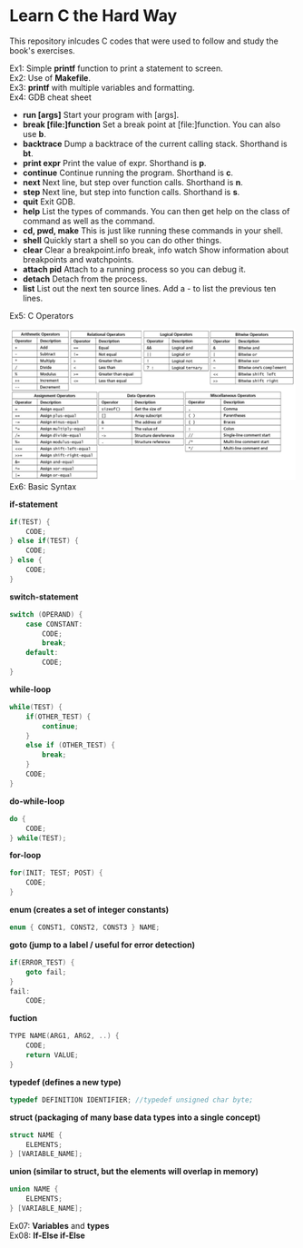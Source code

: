 # Learn C the Hard Way
This repository inlcudes C codes that were used to follow and study the book's exercises.

Ex1: Simple **printf** function to print a statement to screen.<br>
Ex2: Use of **Makefile**.<br>
Ex3: **printf** with multiple variables and formatting.<br>
Ex4: GDB cheat sheet
  - **run	[args]**	Start	your	program	with	[args].
  - **break	[file:]function**	Set	a	break	point	at	[file:]function.	You	can	also	use	**b**.
  - **backtrace**	Dump	a	backtrace	of	the	current	calling	stack.	Shorthand	is	**bt**.
  - **print	expr**	Print	the	value	of	expr.	Shorthand	is	**p**.
  - **continue**	Continue	running	the	program.	Shorthand	is	**c**.
  - **next**	Next	line,	but	step	over	function	calls.	Shorthand	is	**n**.
  - **step**	Next	line,	but	step	into	function	calls.	Shorthand	is	**s**.
  - **quit**	Exit	GDB.
  - **help**	List	the	types	of	commands.	You	can	then	get	help	on	the	class	of command	as	well	as	the	command.
  - **cd,	pwd,	make**	This	is	just	like	running	these	commands	in	your	shell.
  - **shell**	Quickly	start	a	shell	so	you	can	do	other	things.
  - **clear**	Clear	a	breakpoint.info	break,	info	watch	Show	information	about	breakpoints	and watchpoints.
  - **attach	pid**	Attach	to	a	running	process	so	you	can	debug	it.
  - **detach**	Detach	from	the	process.
  - **list**	List	out	the	next	ten	source	lines.	Add	a	-	to	list	the	previous	ten	lines.

Ex5: C Operators
<center><img src="./images/ex05.png" alt="C Operators" width="1275px"></center>
Ex6: Basic Syntax

**if-statement**
```C
if(TEST) {
    CODE;
} else if(TEST) {
    CODE;
} else {
    CODE;
}
```
**switch-statement**
```C
switch (OPERAND) {
    case CONSTANT:
        CODE;
        break;
    default:
        CODE;
}
```
**while-loop**
```C
while(TEST) {
    if(OTHER_TEST) {
        continue;
    }
    else if (OTHER_TEST) {
        break;
    }
    CODE;
}
```
**do-while-loop**
```C
do {
    CODE;
} while(TEST);
```
**for-loop**
```C
for(INIT; TEST; POST) {
    CODE;
}
```
**enum (creates a set of integer constants)**
```C
enum { CONST1, CONST2, CONST3 } NAME;
```
**goto (jump to a label / useful for error detection)**
```C
if(ERROR_TEST) {
    goto fail;
}
fail:
    CODE;
```
**fuction**
```C
TYPE NAME(ARG1, ARG2, ..) {
    CODE;
    return VALUE;
}
```
**typedef (defines a new type)**
```C
typedef DEFINITION IDENTIFIER; //typedef unsigned char byte;
```
**struct (packaging of many base data types into a single concept)**
```C
struct NAME {
    ELEMENTS;
} [VARIABLE_NAME];
```
**union (similar to struct, but the elements will overlap in memory)**
```C
union NAME {
    ELEMENTS;
} [VARIABLE_NAME];
```
Ex07: **Variables** and **types**<br>
Ex08: **If-Else if-Else**<br>
